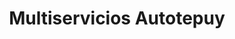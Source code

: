 ---
title: "Multiservicios Autotepuy"
url: /caracas/multiservicios-autotepuy/
shop: reparación de automóviles
---